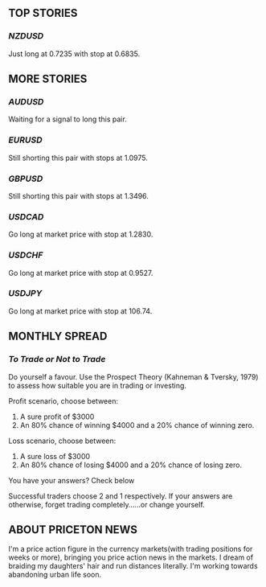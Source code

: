## **TOP STORIES**

### _NZDUSD_
Just long at 0.7235 with stop at 0.6835.

## **MORE STORIES**

### _AUDUSD_
Waiting for a signal to long this pair.

### _EURUSD_
Still shorting this pair with stops at 1.0975.

### _GBPUSD_
Still shorting this pair with stops at 1.3496.

### _USDCAD_
Go long at market price with stop at 1.2830.

### _USDCHF_
Go long at market price with stop at 0.9527.

### _USDJPY_
Go long at market price with stop at 106.74.

## **MONTHLY SPREAD**

### _To Trade or Not to Trade_
Do yourself a favour. Use the Prospect Theory (Kahneman & Tversky, 1979) to assess how suitable you are in trading or investing.

Profit scenario, choose between:

1. A sure profit of $3000
2. An 80% chance of winning $4000 and a 20% chance of winning zero.

Loss scenario, choose between:

1. A sure loss of $3000
2. An 80% chance of losing $4000 and a 20% chance of losing zero.

You have your answers? Check below


Successful traders choose 2 and 1 respectively. If your answers are otherwise, forget trading completely……or change yourself.

## **ABOUT PRICETON NEWS**

I'm a price action figure in the currency markets(with trading positions for weeks or more), bringing you price action news in the markets. I dream of braiding my daughters' hair and run distances literally. I'm working towards abandoning urban life soon.
